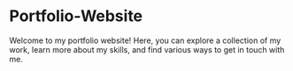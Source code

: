 # Portfolio-Website
Welcome to my portfolio website! Here, you can explore a collection of my work, learn more about my skills, and find various ways to get in touch with me.

